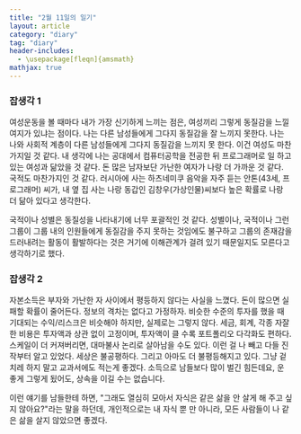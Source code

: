```yaml
---
title: "2월 11일의 일기"
layout: article
category: "diary"
tag: "diary"
header-includes:
  - \usepackage[fleqn]{amsmath}
mathjax: true
---
```


### 잡생각 1

여성운동을 볼 때마다 내가 가장 신기하게 느끼는 점은, 여성끼리 그렇게 동질감을 느낄 여지가 있냐는 점이다. 나는 다른 남성들에게 그다지 동질감을 잘 느끼지 못한다. 나는 나와 사회적 계층이 다른 남성들에게 그다지 동질감을 느끼지 못 한다. 이건 여성도 마찬가지일 것 같다. 내 생각에 나는 공대에서 컴퓨터공학을 전공한 뒤 프로그래머로 일 하고 있는 여성과 닮았을 것 같다.  돈 많은 남자보단 가난한 여자가 나랑 더 가까운 것 같다. 국적도 마찬가지인 것 같다. 러시아에 사는 하츠네미쿠 음악을 자주 듣는 안톤(43세, 프로그래머) 씨가, 내 옆 집 사는 나랑 동갑인 김창우(가상인물)씨보다 높은 확률로 나랑 더 닮아 있다고 생각한다.

국적이나 성별은 동질성을 나타내기에 너무 포괄적인 것 같다. 성별이나, 국적이나 그런 그룹이 그룹 내의 인원들에게 동질감을 주지 못하는 것임에도 불구하고 그룹의 존재감을 드러내려는 활동이 활발하다는 것은 거기에 이해관계가 걸려 있기 때문일지도 모른다고 생각하기로 했다.

### 잡생각 2

자본소득은 부자와 가난한 자 사이에서 평등하지 않다는 사실을 느꼈다. 돈이 많으면 실패할 확률이 줄어든다. 정보의 격차는 없다고 가정하자. 비슷한 수준의 투자를 했을 때 기대되는 수익/리스크은 비슷해야 하지만, 실제로는 그렇지 않다. 세금, 회계, 각종 자잘한 비용은 투자액과 상관 없이 고정이며, 투자액이 클 수록 포트폴리오 다각화도 편하다. 스케일이 더 커져버리면, 대마불사 논리로 살아남을 수도 있다. 이런 걸 나 빼고 다들 진작부터 알고 있었다. 세상은 불공평하다. 그리고 아마도 더 불평등해지고 있다. 그냥 겉치레 하지 말고 교과서에도 적는게 좋겠다. 소득으로 남들보다 많이 벌긴 힘든데요, 운 좋게 그렇게 됬어도, 상속을 이길 수는 없습니다.

이런 얘기를 남들한테 하면, "그래도 열심히 모아서 자식은 같은 삶을 안 살게 해 주고 싶지 않아요?"라는 말을 하던데, 개인적으로는 내 자식 뿐 만 아니라, 모든 사람들이 나 같은 삶을 살지 않았으면 좋겠다.